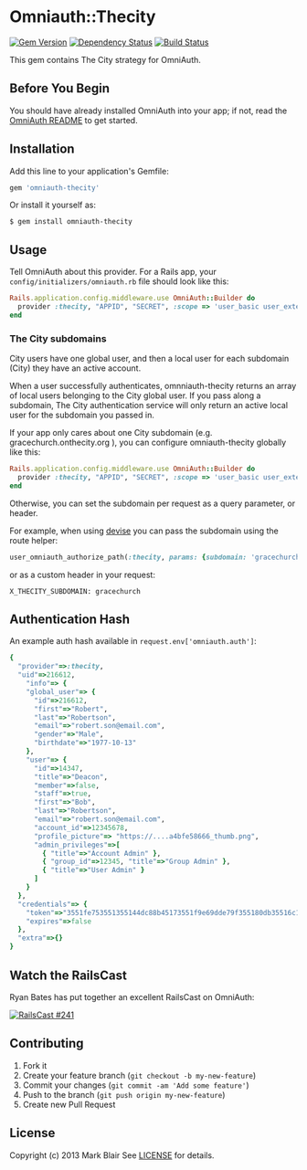# Omniauth::Thecity

[![Gem Version](https://badge.fury.io/rb/omniauth-thecity.png)](http://badge.fury.io/rb/omniauth-thecity)
[![Dependency Status](https://gemnasium.com/thecity/omniauth-thecity.png)](https://gemnasium.com/thecity/omniauth-thecity)
[![Build Status](https://travis-ci.org/thecity/omniauth-thecity.png?branch=master)](https://travis-ci.org/thecity/omniauth-thecity)

This gem contains The City strategy for OmniAuth.

## Before You Begin

You should have already installed OmniAuth into your app; if not, read the [OmniAuth README](https://github.com/intridea/omniauth) to get started.

## Installation

Add this line to your application's Gemfile:

```ruby
gem 'omniauth-thecity'
```

Or install it yourself as:
```
$ gem install omniauth-thecity
```
## Usage

Tell OmniAuth about this provider. For a Rails app, your `config/initializers/omniauth.rb` file should look like this:

```ruby
Rails.application.config.middleware.use OmniAuth::Builder do
  provider :thecity, "APPID", "SECRET", :scope => 'user_basic user_extended'
end
```

### The City subdomains

City users have one global user, and then a local user for each subdomain (City) they have an active account. 

When a user successfully authenticates, omnniauth-thecity returns an array of local users belonging to the City global user.  If you pass along a subdomain, The City authentication service will only return an active local user for the subdomain you passed in.

If your app only cares about one City subdomain (e.g. gracechurch.onthecity.org ), you can configure omniauth-thecity globally like this:
```ruby
Rails.application.config.middleware.use OmniAuth::Builder do
  provider :thecity, "APPID", "SECRET", :scope => 'user_basic user_extended', :subdomain => 'gracechurch'}
end
```

Otherwise, you can set the subdomain per request as a query parameter, or header.

For example, when using [devise](https://github.com/plataformatec/devise) you can pass the subdomain using the route helper:

```ruby
user_omniauth_authorize_path(:thecity, params: {subdomain: 'gracechurch'})
```

or as a custom header in your request:

```
X_THECITY_SUBDOMAIN: gracechurch
```

## Authentication Hash
An example auth hash available in `request.env['omniauth.auth']`:

```ruby
{
  "provider"=>:thecity,
  "uid"=>216612,
	"info"=> {
    "global_user"=> {
      "id"=>216612,
      "first"=>"Robert",
      "last"=>"Robertson",
      "email"=>"robert.son@email.com",
      "gender"=>"Male",
      "birthdate"=>"1977-10-13"
    },
    "user"=> {
      "id"=>14347,
      "title"=>"Deacon",
      "member"=>false,
      "staff"=>true,
      "first"=>"Bob",
      "last"=>"Robertson",
      "email"=>"robert.son@email.com",
      "account_id"=>12345678,
      "profile_picture"=> "https://....a4bfe58666_thumb.png",
      "admin_privileges"=>[
        { "title"=>"Account Admin" },
        { "group_id"=>12345, "title"=>"Group Admin" },
        { "title"=>"User Admin" }
      ]
    }
  },
  "credentials"=> {
    "token"=>"3551fe753551355144dc88b45173551f9e69dde79f355180db35516c11b357e9",
    "expires"=>false
  },
  "extra"=>{}
}
```

## Watch the RailsCast

Ryan Bates has put together an excellent RailsCast on OmniAuth:

[![RailsCast #241](http://railscasts.com/static/episodes/stills/241-simple-omniauth-revised.png "RailsCast #241 - Simple OmniAuth (revised)")](http://railscasts.com/episodes/241-simple-omniauth-revised)


## Contributing

1. Fork it
2. Create your feature branch (`git checkout -b my-new-feature`)
3. Commit your changes (`git commit -am 'Add some feature'`)
4. Push to the branch (`git push origin my-new-feature`)
5. Create new Pull Request


## License

Copyright (c) 2013 Mark Blair
See [LICENSE][] for details.

[license]: LICENSE.txt
